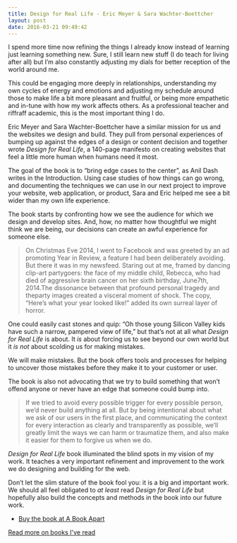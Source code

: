 ```yaml
---
title: Design for Real Life - Eric Meyer & Sara Wachter-Boettcher
layout: post
date: 2016-03-21 09:49:42
---
```


I spend more time now refining the things I already know instead of learning just learning something new. Sure, I still learn new stuff (I do teach for living after all) but I’m also constantly adjusting my dials for better reception of the world around me.

This could be engaging more deeply in relationships, understanding my own cycles of energy and emotions and adjusting my schedule around those to make life a bit more pleasant and fruitful, or being more empathetic and in-tune with how my work affects others. As a professional teacher and riffraff academic,  this is the most important thing I do.

Eric Meyer and Sara Wachter-Boettcher have a similar mission for us and the websites we design and build. They pull from personal experiences of bumping up against the edges of a design or content decision and together wrote _Design for Real Life_, a 140-page manifesto on creating websites that feel a little more human when humans need it most. 

The goal of the book is to “bring edge cases to the center”, as Anil Dash writes in the Introduction. Using case studies of how things can go wrong, and documenting the techniques we can use in our next project to improve your website, web application, or product, Sara and Eric helped me see a bit wider than my own life experience.

The book starts by confronting how we see the audience for which we design and develop sites. And, how, no matter how thoughtful we might think we are being, our decisions can create an awful experience for someone else.

> On Christmas Eve 2014, I went to Facebook and was greeted by an ad promoting Year in Review, a feature I had been deliberately avoiding. But there it was in my newsfeed. Staring out at me, framed by dancing clip-art partygoers: the face of my middle child, Rebecca, who had died of aggressive brain cancer on her sixth birthday, June7th, 2014.The dissonance between that profound personal tragedy and theparty images created a visceral moment of shock. The copy, “Here’s what your year looked like!” added its own surreal layer of horror.

One could easily cast stones and quip: “Oh those young Silicon Valley kids have such a narrow, pampered view of life,” but that’s not at all what _Design for Real Life_ is about. It _is_ about forcing us to see beyond our own world but it _is not_ about scolding us for making mistakes. 

We will make mistakes. But the book offers tools and processes for helping to uncover those mistakes before they make it to your customer or user.

The book is also not advocating that we try to build something that won’t offend anyone or never have an edge that someone could bump into.

> If we tried to avoid every possible trigger for every possible person, we’d never build anything at all. But by being intentional about what we ask of our users in the first place, and communicating the context for every interaction as clearly and transparently as possible, we’ll greatly limit the ways we can harm or traumatize them, and also make it easier for them to forgive us when we do.

_Design for Real Life_ book illuminated the blind spots in my vision of my work. It teaches a very important refinement and improvement to the work we do designing and building for the web.

Don’t let the slim stature of the book fool you: it is a big and important work. We should all feel obligated to _at least_ read _Design for Real Life_ but hopefully also build the concepts and methods in the book into our future work.

* [Buy the book at A Book Apart](https://abookapart.com/products/design-for-real-life)

[Read more on books I've read](/books)
